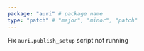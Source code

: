 ```yaml
---
package: "auri" # package name
type: "patch" # "major", "minor", "patch"
---
```


Fix `auri.publish_setup` script not running